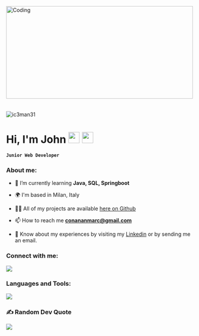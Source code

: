 <img alt="Coding" width="100%" height="250" style="margin-bottom: 20px" src="https://media.tenor.com/vim4TWKwY5MAAAAd/discord-hacking.gif">
<p> <img src="https://komarev.com/ghpvc/?username=ic3man31&label=Profile%20views&color=0e75b6&style=flat" alt="ic3man31" /> </p>

# Hi, I'm John  <img src="https://media.tenor.com/MofnrWSN_4QAAAAj/jango-fett-star-wars-pixels.gif" width="30"> <img src="https://media.tenor.com/Z4Ks69TQz0wAAAAi/hacker-pepe.gif" width="30">


**`Junior Web Developer`**

<h3 align="left">About me:</h3>  

- 🌱 I’m currently learning **Java, SQL, Springboot**
  
- 🌍 I'm based in Milan, Italy
  
- 👨‍💻 All of my projects are available [here on Github](https://github.com/marcjosefconanan)  
  
- 📫 How to reach me **conananmarc@gmail.com**  
  
- 📄 Know about my experiences by visiting my [Linkedin](www.linkedin.com/in/marc-josef-conanan-6a5ba6254) or by sending me an email. 
  
<h3 align="left">Connect with me:</h3>  
<p align="left">
  <a href="https://skillicons.dev">
    <img src="https://skillicons.dev/icons?i=gmail,linkedin" />
  </a>
</p>
  
<h3 align="left">Languages and Tools:</h3>  

<p align="left">
  <a href="https://skillicons.dev">
    <img src="https://skillicons.dev/icons?i=git,github,html,css,js,java,mysql,postman,vscode,idea" />
  </a>
</p>

### ✍️ Random Dev Quote
![](https://quotes-github-readme.vercel.app/api?type=horizontal&theme=radical)
